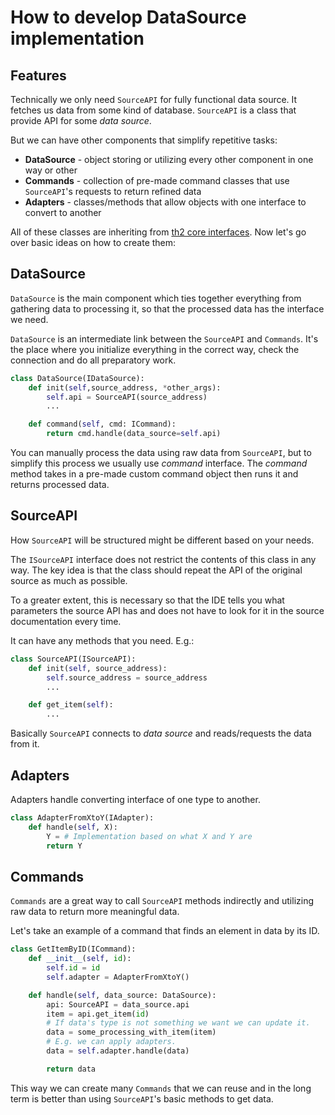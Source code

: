 # How to develop DataSource implementation
## Features
Technically we only need `SourceAPI` for fully functional data source.
It fetches us data from some kind of database.
`SourceAPI` is a class that provide API for some _data source_.

But we can have other components that simplify repetitive tasks:
- **DataSource** - object storing or utilizing every other component in one way or other
- **Commands** - collection of pre-made command classes that use `SourceAPI`'s requests to return refined data
- **Adapters** - classes/methods that allow objects with one interface to convert to another

All of these classes are inheriting from [th2 core interfaces](https://github.com/th2-net/th2-data-services/tree/master/th2_data_services/interfaces).
Now let's go over basic ideas on how to create them:

## DataSource
`DataSource` is the main component which ties together everything from gathering data to processing it, so that the processed data has the interface we need.

`DataSource` is an intermediate link between the `SourceAPI` and `Commands`.
It's the place where you initialize everything in the correct way, check the connection
and do all preparatory work.

```python
class DataSource(IDataSource):
    def init(self,source_address, *other_args):
        self.api = SourceAPI(source_address)
        ...

    def command(self, cmd: ICommand):
        return cmd.handle(data_source=self.api)
```

You can manually process the data using raw data from `SourceAPI`, but to simplify this process
we usually use _command_ interface.
The _command_ method takes in a pre-made custom command object then runs it and returns processed data.

## SourceAPI
How `SourceAPI` will be structured might be different based on your needs.

The `ISourceAPI` interface does not restrict the contents of this class in any way.
The key idea is that the class should repeat the API of the original source as much as possible.

To a greater extent, this is necessary so that the IDE tells you what parameters
the source API has and does not have to look for it in the source documentation every time.

It can have any methods that you need. E.g.:

```python
class SourceAPI(ISourceAPI):
    def init(self, source_address):
        self.source_address = source_address
        ...

    def get_item(self):
        ...
```
Basically `SourceAPI` connects to _data source_ and reads/requests the data from it.

## Adapters
Adapters handle converting interface of one type to another.

```python
class AdapterFromXtoY(IAdapter):
    def handle(self, X):
        Y = # Implementation based on what X and Y are
        return Y
```

## Commands

`Commands` are a great way to call `SourceAPI` methods indirectly and utilizing raw data to return more meaningful data.

Let's take an example of a command that finds an element in data by its ID.

```python
class GetItemByID(ICommand):
    def __init__(self, id):
        self.id = id
        self.adapter = AdapterFromXtoY()

    def handle(self, data_source: DataSource):
        api: SourceAPI = data_source.api
        item = api.get_item(id)
        # If data's type is not something we want we can update it.
        data = some_processing_with_item(item)
        # E.g. we can apply adapters.
        data = self.adapter.handle(data)

        return data
```
This way we can create many `Commands` that we can reuse and in the long term is better than using `SourceAPI`'s basic methods to get data.
